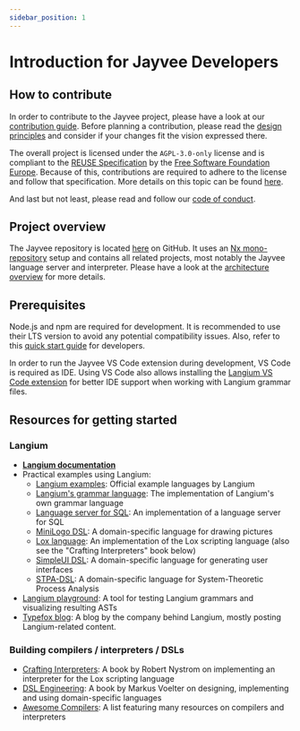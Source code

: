 ```yaml
---
sidebar_position: 1
---
```


# Introduction for Jayvee Developers

## How to contribute

In order to contribute to the Jayvee project, please have a look at our [contribution guide](https://github.com/jvalue/jayvee/blob/main/CONTRIBUTING.md). Before planning a contribution, please read the [design principles](./05-design-principles.md) and consider if your changes fit the vision expressed there.

The overall project is licensed under the `AGPL-3.0-only` license and is compliant to the [REUSE Specification](https://reuse.software/spec/) by the [Free Software Foundation Europe](https://fsfe.org/).
Because of this, contributions are required to adhere to the license and follow that specification.
More details on this topic can be found [here](./02-dev-processes/03-licensing-and-copyright.md).

And last but not least, please read and follow our [code of conduct](https://github.com/jvalue/jayvee/blob/main/CODE_OF_CONDUCT.md).

## Project overview

The Jayvee repository is located [here](https://github.com/jvalue/jayvee) on GitHub.
It uses an [Nx mono-repository](https://nx.dev/) setup and contains all related projects, most notably the Jayvee language server and interpreter.
Please have a look at the [architecture overview](./03-architecture-overview.md) for more details.

## Prerequisites

Node.js and npm are required for development.
It is recommended to use their LTS version to avoid any potential compatibility issues.
Also, refer to this [quick start guide](https://github.com/jvalue/jayvee#development-quickstart) for developers.

In order to run the Jayvee VS Code extension during development, VS Code is required as IDE.
Using VS Code also allows installing the [Langium VS Code extension](https://marketplace.visualstudio.com/items?itemName=langium.langium-vscode) for better IDE support when working with Langium grammar files.

## Resources for getting started

### Langium

- [**Langium documentation**](https://langium.org/docs/)
- Practical examples using Langium:
  - [Langium examples](https://github.com/langium/langium/tree/main/examples): Official example languages by Langium
  - [Langium's grammar language](https://github.com/langium/langium/tree/main/packages/langium): The implementation of Langium's own grammar language
  - [Language server for SQL](https://github.com/langium/langium-sql): An implementation of a language server for SQL
  - [MiniLogo DSL](https://github.com/langium/langium-minilogo): A domain-specific language for drawing pictures
  - [Lox language](https://github.com/langium/langium-lox): An implementation of the Lox scripting language (also see the "Crafting Interpreters" book below)
  - [SimpleUI DSL](https://github.com/TypeFox/langium-ui-framework): A domain-specific language for generating user interfaces
  - [STPA-DSL](https://github.com/kieler/stpa): A domain-specific language for System-Theoretic Process Analysis
- [Langium playground](https://langium.org/playground/): A tool for testing Langium grammars and visualizing resulting ASTs
- [Typefox blog](https://www.typefox.io/blog/): A blog by the company behind Langium, mostly posting Langium-related content.

### Building compilers / interpreters / DSLs

- [Crafting Interpreters](https://craftinginterpreters.com/contents.html): A book by Robert Nystrom on implementing an interpreter for the Lox scripting language
- [DSL Engineering](https://voelter.de/dslbook/markusvoelter-dslengineering-1.0.pdf): A book by Markus Voelter on designing, implementing and using domain-specific languages
- [Awesome Compilers](https://github.com/aalhour/awesome-compilers#readme): A list featuring many resources on compilers and interpreters
